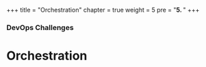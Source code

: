 +++
title = "Orchestration"
chapter = true
weight = 5
pre = "<b>5. </b>"
+++
### DevOps Challenges

# Orchestration
